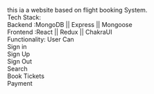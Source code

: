 this ia a website based on flight booking System.<br />
Tech Stack:<br/>
Backend :MongoDB || Express || Mongoose <br />
Frontend :React || Redux || ChakraUI <br />
Functionality: User Can  <br />
Sign in  <br />
Sign Up  <br />
Sign Out  <br />
Search  <br />
Book Tickets  <br />
Payment


